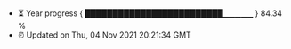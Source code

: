 - ⏳ Year progress { █████████████████████████▁▁▁▁▁ } 84.34 %
- ⏰ Updated on Thu, 04 Nov 2021 20:21:34 GMT

